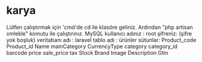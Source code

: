 # karya
Lütfen çalıştırmak için 'cmd'de cd ile klasöre geliniz.
Ardından "php artisan xmlekle" komutu ile çalıştırınız.
MySQL kullanıcı adınız : root
               şifreniz: 
               (şifre yok boşluk)
        veritabanı adı : laravel
        tablo adı      : ürünler
        sütunlar:
                        Product_code
                        Product_id
                        Name
                        mainCategory
                        CurrencyType
                        category
                        category_id 
                        barcode
                        price
                        sale_price
                        tax
                        Stock
                        Brand
                        Image
                        Description 
                        Gtin
